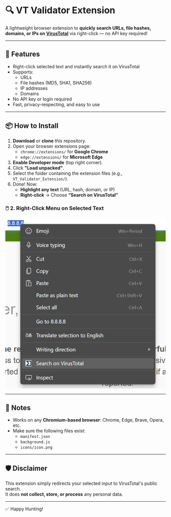 # 🔍 VT Validator Extension

A lightweight browser extension to **quickly search URLs, file hashes, domains, or IPs on [VirusTotal](https://www.virustotal.com)** via right-click — no API key required!

---

## 🚀 Features

- Right-click selected text and instantly search it on VirusTotal  
- Supports:
  - URLs
  - File hashes (MD5, SHA1, SHA256)
  - IP addresses
  - Domains  
- No API key or login required  
- Fast, privacy-respecting, and easy to use

---

## 📦 How to Install

1. **Download** or **clone** this repository.
2. Open your browser extensions page:
   - `chrome://extensions/` for **Google Chrome**
   - `edge://extensions/` for **Microsoft Edge**
3. **Enable Developer mode** (top right corner).
4. Click **"Load unpacked"**.
5. Select the folder containing the extension files (e.g., `VT_Validator_Extension/`).
6. Done! Now:
   - **Highlight any text** (URL, hash, domain, or IP)
   - **Right-click** → Choose **“Search on VirusTotal”**

### 🖱️ 2. Right-Click Menu on Selected Text
![Right-click option](Sample.png)

---

## 📝 Notes

- Works on any **Chromium-based browser**: Chrome, Edge, Brave, Opera, etc.
- Make sure the following files exist:
  - `manifest.json`
  - `background.js`
  - `icons/icon.png`

---

## 🛡️ Disclaimer

This extension simply redirects your selected input to VirusTotal's public search.  
It does **not collect, store, or process** any personal data.

---

✅ Happy Hunting!
